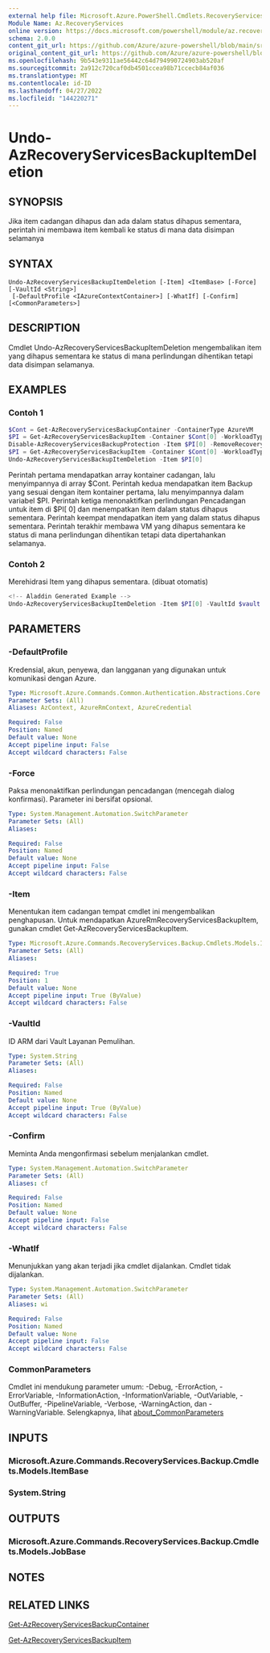 ```yaml
---
external help file: Microsoft.Azure.PowerShell.Cmdlets.RecoveryServices.Backup.dll-Help.xml
Module Name: Az.RecoveryServices
online version: https://docs.microsoft.com/powershell/module/az.recoveryservices/undo-azrecoveryservicesbackupitemdeletion
schema: 2.0.0
content_git_url: https://github.com/Azure/azure-powershell/blob/main/src/RecoveryServices/RecoveryServices/help/Undo-AzRecoveryServicesBackupItemDeletion.md
original_content_git_url: https://github.com/Azure/azure-powershell/blob/main/src/RecoveryServices/RecoveryServices/help/Undo-AzRecoveryServicesBackupItemDeletion.md
ms.openlocfilehash: 9b543e9311ae56442c64d794990724903ab520af
ms.sourcegitcommit: 2a912c720caf0db4501ccea98b71ccecb84af036
ms.translationtype: MT
ms.contentlocale: id-ID
ms.lasthandoff: 04/27/2022
ms.locfileid: "144220271"
---
```

# Undo-AzRecoveryServicesBackupItemDeletion

## SYNOPSIS
Jika item cadangan dihapus dan ada dalam status dihapus sementara, perintah ini membawa item kembali ke status di mana data disimpan selamanya 

## SYNTAX

```
Undo-AzRecoveryServicesBackupItemDeletion [-Item] <ItemBase> [-Force] [-VaultId <String>]
 [-DefaultProfile <IAzureContextContainer>] [-WhatIf] [-Confirm] [<CommonParameters>]
```

## DESCRIPTION
Cmdlet Undo-AzRecoveryServicesBackupItemDeletion mengembalikan item yang dihapus sementara ke status di mana perlindungan dihentikan tetapi data disimpan selamanya.

## EXAMPLES

### Contoh 1
```powershell
$Cont = Get-AzRecoveryServicesBackupContainer -ContainerType AzureVM
$PI = Get-AzRecoveryServicesBackupItem -Container $Cont[0] -WorkloadType AzureVM 
Disable-AzRecoveryServicesBackupProtection -Item $PI[0] -RemoveRecoveryPoints
$PI = Get-AzRecoveryServicesBackupItem -Container $Cont[0] -WorkloadType AzureVM | Where-Object {$_.DeleteState -eq "ToBeDeleted"}
Undo-AzRecoveryServicesBackupItemDeletion -Item $PI[0]
```

Perintah pertama mendapatkan array kontainer cadangan, lalu menyimpannya di array $Cont.
Perintah kedua mendapatkan item Backup yang sesuai dengan item kontainer pertama, lalu menyimpannya dalam variabel $PI.
Perintah ketiga menonaktifkan perlindungan Pencadangan untuk item di $PI\[ 0\] dan menempatkan item dalam status dihapus sementara.
Perintah keempat mendapatkan item yang dalam status dihapus sementara.
Perintah terakhir membawa VM yang dihapus sementara ke status di mana perlindungan dihentikan tetapi data dipertahankan selamanya.

### Contoh 2

Merehidrasi Item yang dihapus sementara. (dibuat otomatis)

```powershell
<!-- Aladdin Generated Example --> 
Undo-AzRecoveryServicesBackupItemDeletion -Item $PI[0] -VaultId $vault.ID
```

## PARAMETERS

### -DefaultProfile
Kredensial, akun, penyewa, dan langganan yang digunakan untuk komunikasi dengan Azure.

```yaml
Type: Microsoft.Azure.Commands.Common.Authentication.Abstractions.Core.IAzureContextContainer
Parameter Sets: (All)
Aliases: AzContext, AzureRmContext, AzureCredential

Required: False
Position: Named
Default value: None
Accept pipeline input: False
Accept wildcard characters: False
```

### -Force
Paksa menonaktifkan perlindungan pencadangan (mencegah dialog konfirmasi).
Parameter ini bersifat opsional.

```yaml
Type: System.Management.Automation.SwitchParameter
Parameter Sets: (All)
Aliases:

Required: False
Position: Named
Default value: None
Accept pipeline input: False
Accept wildcard characters: False
```

### -Item
Menentukan item cadangan tempat cmdlet ini mengembalikan penghapusan.
Untuk mendapatkan AzureRmRecoveryServicesBackupItem, gunakan cmdlet Get-AzRecoveryServicesBackupItem.

```yaml
Type: Microsoft.Azure.Commands.RecoveryServices.Backup.Cmdlets.Models.ItemBase
Parameter Sets: (All)
Aliases:

Required: True
Position: 1
Default value: None
Accept pipeline input: True (ByValue)
Accept wildcard characters: False
```

### -VaultId
ID ARM dari Vault Layanan Pemulihan.

```yaml
Type: System.String
Parameter Sets: (All)
Aliases:

Required: False
Position: Named
Default value: None
Accept pipeline input: True (ByValue)
Accept wildcard characters: False
```

### -Confirm
Meminta Anda mengonfirmasi sebelum menjalankan cmdlet.

```yaml
Type: System.Management.Automation.SwitchParameter
Parameter Sets: (All)
Aliases: cf

Required: False
Position: Named
Default value: None
Accept pipeline input: False
Accept wildcard characters: False
```

### -WhatIf
Menunjukkan yang akan terjadi jika cmdlet dijalankan.
Cmdlet tidak dijalankan.

```yaml
Type: System.Management.Automation.SwitchParameter
Parameter Sets: (All)
Aliases: wi

Required: False
Position: Named
Default value: None
Accept pipeline input: False
Accept wildcard characters: False
```

### CommonParameters
Cmdlet ini mendukung parameter umum: -Debug, -ErrorAction, -ErrorVariable, -InformationAction, -InformationVariable, -OutVariable, -OutBuffer, -PipelineVariable, -Verbose, -WarningAction, dan -WarningVariable. Selengkapnya, lihat [about_CommonParameters](http://go.microsoft.com/fwlink/?LinkID=113216)

## INPUTS

### Microsoft.Azure.Commands.RecoveryServices.Backup.Cmdlets.Models.ItemBase

### System.String

## OUTPUTS

### Microsoft.Azure.Commands.RecoveryServices.Backup.Cmdlets.Models.JobBase

## NOTES

## RELATED LINKS

[Get-AzRecoveryServicesBackupContainer]()

[Get-AzRecoveryServicesBackupItem]()

